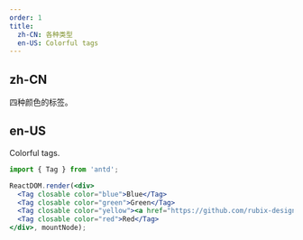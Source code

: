 ```yaml
---
order: 1
title: 
  zh-CN: 各种类型
  en-US: Colorful tags
---
```


## zh-CN

四种颜色的标签。

## en-US
Colorful tags.

````jsx
import { Tag } from 'antd';

ReactDOM.render(<div>
  <Tag closable color="blue">Blue</Tag>
  <Tag closable color="green">Green</Tag>
  <Tag closable color="yellow"><a href="https://github.com/rubix-design/rubix-design/issues/1862">Yellow</a></Tag>
  <Tag closable color="red">Red</Tag>
</div>, mountNode);
````
